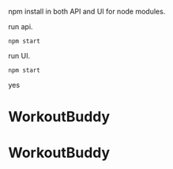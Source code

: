 npm install in both API and UI for node modules.

run api.

`npm start`

run UI.

`npm start`

yes
# WorkoutBuddy
# WorkoutBuddy
